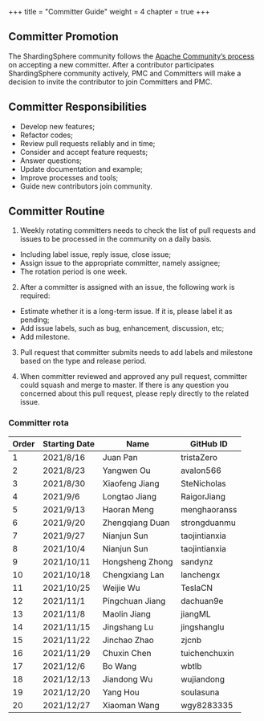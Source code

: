+++
title = "Committer Guide"
weight = 4
chapter = true
+++

## Committer Promotion

The ShardingSphere community follows the [Apache Community’s process](http://community.apache.org/newcommitter.html) on accepting a new committer.
After a contributor participates ShardingSphere community actively, PMC and Committers will make a decision to invite the contributor to join Committers and PMC.

## Committer Responsibilities

 - Develop new features;
 - Refactor codes;
 - Review pull requests reliably and in time;
 - Consider and accept feature requests;
 - Answer questions;
 - Update documentation and example;
 - Improve processes and tools;
 - Guide new contributors join community.


##  Committer Routine

1. Weekly rotating committers needs to check the list of pull requests and issues to be processed in the community on a daily basis.

 - Including label issue, reply issue, close issue;
 - Assign issue to the appropriate committer, namely assignee;
 - The rotation period is one week. 
 
2. After a committer is assigned with an issue, the following work is required:

 - Estimate whether it is a long-term issue. If it is, please label it as pending;
 - Add issue labels, such as bug, enhancement, discussion, etc;
 - Add milestone.
 
3. Pull request that committer submits needs to add labels and milestone based on the type and release period.

4. When committer reviewed and approved any pull request, committer could squash and merge to master. If there is any question you concerned about this pull request, please reply directly to the related issue.

### Committer rota

| Order | Starting Date | Name            | GitHub ID     |
| ----- | ------------- | --------------- | ------------- |
| 1     | 2021/8/16     | Juan Pan        | tristaZero    |
| 2     | 2021/8/23     | Yangwen Ou      | avalon566     |
| 3     | 2021/8/30     | Xiaofeng Jiang  | SteNicholas   |
| 4     | 2021/9/6      | Longtao Jiang   | RaigorJiang   |
| 5     | 2021/9/13     | Haoran Meng     | menghaoranss  |
| 6     | 2021/9/20     | Zhengqiang Duan | strongduanmu  |
| 7     | 2021/9/27     | Nianjun Sun     | taojintianxia |
| 8     | 2021/10/4     | Nianjun Sun     | taojintianxia |
| 9     | 2021/10/11    | Hongsheng Zhong | sandynz       |
| 10    | 2021/10/18    | Chengxiang Lan  | lanchengx     |
| 11    | 2021/10/25    | Weijie Wu       | TeslaCN       |
| 12    | 2021/11/1     | Pingchuan Jiang | dachuan9e     |
| 13    | 2021/11/8     | Maolin Jiang    | jiangML       |
| 14    | 2021/11/15    | Jingshang Lu    | jingshanglu   |
| 15    | 2021/11/22    | Jinchao Zhao    | zjcnb         |
| 16    | 2021/11/29    | Chuxin Chen     | tuichenchuxin |
| 17    | 2021/12/6     | Bo Wang         | wbtlb         |
| 18    | 2021/12/13    | Jiandong Wu     | wujiandong    |
| 19    | 2021/12/20    | Yang Hou        | soulasuna     |
| 20    | 2021/12/27    | Xiaoman Wang    | wgy8283335    |